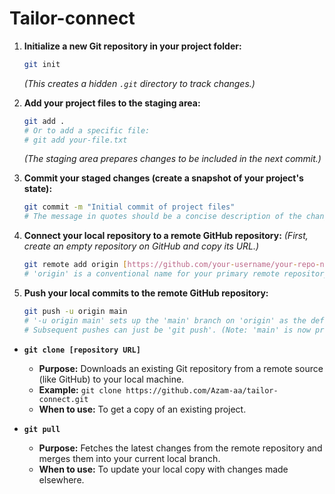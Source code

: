# Tailor-connect

1.  **Initialize a new Git repository in your project folder:**
    ```bash
    git init
    ```
    *(This creates a hidden `.git` directory to track changes.)*

2.  **Add your project files to the staging area:**
    ```bash
    git add .
    # Or to add a specific file:
    # git add your-file.txt
    ```
    *(The staging area prepares changes to be included in the next commit.)*

3.  **Commit your staged changes (create a snapshot of your project's state):**
    ```bash
    git commit -m "Initial commit of project files"
    # The message in quotes should be a concise description of the changes.
    ```

4.  **Connect your local repository to a remote GitHub repository:**
    *(First, create an empty repository on GitHub and copy its URL.)*
    ```bash
    git remote add origin [https://github.com/your-username/your-repo-name.git](https://github.com/your-username/your-repo-name.git)
    # 'origin' is a conventional name for your primary remote repository.
    ```

5.  **Push your local commits to the remote GitHub repository:**
    ```bash
    git push -u origin main
    # '-u origin main' sets up the 'main' branch on 'origin' as the default upstream branch.
    # Subsequent pushes can just be 'git push'. (Note: 'main' is now preferred over 'master'.)
    ```

* **`git clone [repository URL]`**
    * **Purpose:** Downloads an existing Git repository from a remote source (like GitHub) to your local machine.
    * **Example:** `git clone https://github.com/Azam-aa/tailor-connect.git`
    * **When to use:** To get a copy of an existing project.
 
* **`git pull`**
    * **Purpose:** Fetches the latest changes from the remote repository and merges them into your current local branch.
    * **When to use:** To update your local copy with changes made elsewhere.

